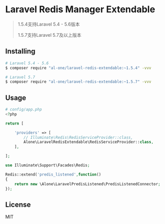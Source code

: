 # Laravel Redis Manager Extendable

> 1.5.4支持Laravel 5.4 - 5.6版本
>
> 1.5.7支持Laravel 5.7及以上版本


## Installing

```sh
# Laravel 5.4 - 5.6
$ composer require "al-one/laravel-redis-extendable:~1.5.4" -vvv

# Laravel 5.7
$ composer require "al-one/laravel-redis-extendable:~1.5.7" -vvv
```


## Usage

```php
# config/app.php
<?php

return [

    'providers' => [
        // Illuminate\Redis\RedisServiceProvider::class,
        Alone\LaravelRedisExtendable\RedisServiceProvider::class,
    ],

];
```

```php
use Illuminate\Support\Facades\Redis;

Redis::extend('predis_listened',function()
{
    return new \Alone\LaravelPredisListened\PredisListenedConnector;
});
```


## License

MIT